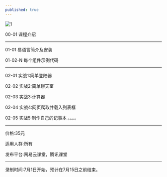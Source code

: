 ```yaml
---
published: true
---
```

![1](http://ww2.sinaimg.cn/large/005zWjpngy1fs1szck9rwj30jj0bugpu.jpg)

00-01 课程介绍

---

01-01 易语言简介及安装

01-02-N 每个组件示例代码

---

02-01 实战1:简单登陆器

02-02 实战2:简单聊天室

02-03 实战3:计算器

02-04 实战4:网页爬取并载入列表框

02-05 实战5:制作自己的记事本
。。。。

---

价格:35元

适用人群:所有

发布平台:网易云课堂，腾讯课堂

---

录制时间:7月1日开始，预计在7月15日之前结束。